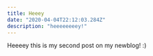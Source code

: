 ```yaml
---
title: Heeey
date: "2020-04-04T22:12:03.284Z"
description: "heeeeeeeey!"
---
```


Heeeey this is my second post on my newblog! :)